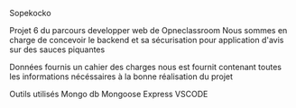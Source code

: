 Sopekocko


Projet 6 du parcours developper web de Opneclassroom
Nous sommes en charge de concevoir le backend et sa sécurisation pour application d'avis sur des sauces piquantes

Données fournis
un cahier des charges nous est fournit contenant toutes les informations nécéssaires à la bonne réalisation du projet

Outils utilisés
Mongo db
Mongoose
Express
VSCODE

